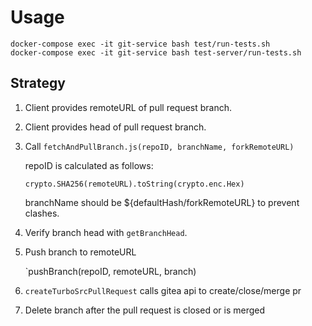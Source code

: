 # Usage

```
docker-compose exec -it git-service bash test/run-tests.sh
docker-compose exec -it git-service bash test-server/run-tests.sh
````

## Strategy

1. Client provides remoteURL of pull request branch.

2. Client provides head of pull request branch.

3. Call `fetchAndPullBranch.js(repoID, branchName, forkRemoteURL)`

    repoID is calculated as follows:

    `crypto.SHA256(remoteURL).toString(crypto.enc.Hex)`

    branchName should be ${defaultHash/forkRemoteURL} to prevent clashes.

4. Verify branch head with `getBranchHead`.

5. Push branch to remoteURL

   `pushBranch(repoID, remoteURL, branch)

6. `createTurboSrcPullRequest` calls gitea api to create/close/merge pr

7. Delete branch after the pull request is closed or is merged